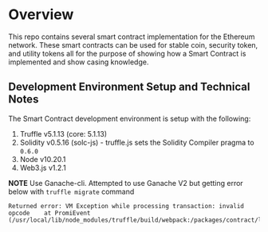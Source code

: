 # Overview

This repo contains several smart contract implementation for the Ethereum network.  These smart contracts can be used for stable coin, security token, and utility tokens all for the purpose of showing how a Smart Contract is implemented and show casing knowledge. 

## Development Environment Setup and Technical Notes

The Smart Contract development environment is setup with the following:

1. Truffle v5.1.13 (core: 5.1.13)
2. Solidity v0.5.16 (solc-js) - truffle.js sets the Solidity Compiler pragma to `0.6.0`
3. Node v10.20.1
4. Web3.js v1.2.1

__NOTE__ Use Ganache-cli.  Attempted to use Ganache V2 but getting error below with `truffle migrate` command

```
Returned error: VM Exception while processing transaction: invalid opcode    at PromiEvent (/usr/local/lib/node_modules/truffle/build/webpack:/packages/contract/lib/promievent.js:9:1)
```